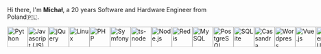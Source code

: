 
<p>
Hi there, I'm <b>Michał</b>, a 20 years Software and Hardware Engineer from Poland🇵🇱.<br>
</p>
<div style="display: flex; justify-content:evenly;">
    <img alt="Python"  height="48" src="https://cdn.svgporn.com/logos/python.svg">
    <img alt="Javascript (JS)"  height="48" src="https://cdn.svgporn.com/logos/javascript.svg">
    <img alt="jQuery"  height="48" src="https://cdn.svgporn.com/logos/jquery.svg">
    <img alt="Linux"  height="48" src="https://cdn.svgporn.com/logos/linux-tux.svg">
    <img alt="PHP" height="48" src="https://cdn.svgporn.com/logos/php.svg">
    <img alt="Symfony" height="48" src="https://cdn.svgporn.com/logos/symfony.svg">
    <img alt="ts-node" class="tsnode" height="48" src="https://cdn.svgporn.com/logos/tsnode.svg" >
    <img alt="Node.js" class="nodejs" height="48" src="https://cdn.svgporn.com/logos/nodejs.svg" >
    <img alt="Redis" class="redis" height="48" src="https://cdn.svgporn.com/logos/redis.svg">
    <img alt="MySQL" class="mysql" height="48" src="https://cdn.svgporn.com/logos/mysql.svg" >
    <img alt="PostgreSQL" class="postgresql" height="48" src="https://cdn.svgporn.com/logos/postgresql.svg" >
    <img alt="SQLite" class="sqlite" height="48" src="https://cdn.svgporn.com/logos/sqlite.svg" >
    <img alt="Cassandra" class="cassandra" height="48" src="https://cdn.svgporn.com/logos/cassandra.svg" >
    <img alt="Wordpress" class="wordpress" height="48" src="https://cdn.svgporn.com/logos/wordpress-icon.svg" >
    <img alt="Vue.js" class="vue" height="48" src="https://cdn.svgporn.com/logos/vue.svg">
    <img alt="Material UI" class="material-ui" height="48" src="https://cdn.svgporn.com/logos/material-ui.svg" >
    <img alt="React" class="react" height="48" src="https://cdn.svgporn.com/logos/react.svg" >
    <img alt="Preact" class="preact" height="48" src="https://cdn.svgporn.com/logos/preact.svg" >
    <img alt="redux-saga" class="redux-saga" height="48" src="https://cdn.svgporn.com/logos/redux-saga.svg">
    <img alt="Redux" class="redux" height="48" src="https://cdn.svgporn.com/logos/redux.svg" >
    <img alt="Next.js" class="nextjs" height="48" src="https://cdn.svgporn.com/logos/nextjs-icon.svg" >
    <img alt="Bootstrap" class="bootstrap" height="48" src="https://cdn.svgporn.com/logos/bootstrap.svg">
    <img alt="Sass" class="sass" height="48" src="https://cdn.svgporn.com/logos/sass.svg" >
    <img alt="Less" class="less" height="48" src="https://cdn.svgporn.com/logos/less.svg">
    <img alt="Tailwind CSS" class="tailwindcss" height="48" src="https://cdn.svgporn.com/logos/tailwindcss-icon.svg" >
    <img alt="NPM" class="npm" height="48" src="https://cdn.svgporn.com/logos/npm-icon.svg" >
    <img alt="Yarn" class="yarn" height="48" src="https://cdn.svgporn.com/logos/yarn.svg" >
    <img alt="Gitlab" class="gitlab" height="48" src="https://cdn.svgporn.com/logos/gitlab.svg" >
    <img alt="Git" class="git" height="48" src="https://cdn.svgporn.com/logos/git-icon.svg" >
    <img alt="Github" class="github" height="48" src="https://cdn.svgporn.com/logos/github-icon.svg" >
    <img alt="C++" class="c-plusplus"height="48" src="https://cdn.svgporn.com/logos/c-plusplus.svg" >
    <img alt="C Sharp (C#) " class="c-sharp"height="48" src="https://cdn.svgporn.com/logos/c-sharp.svg" >
    <img alt="Google Cloud" class="google-cloud"height="48" src="https://cdn.svgporn.com/logos/google-cloud.svg" >
    <img alt="AWS" class="aws"height="48" src="https://cdn.svgporn.com/logos/aws.svg" >
    <img alt="Cypress" class="cypress"height="48" src="https://cdn.svgporn.com/logos/cypress.svg">
    <img alt="Mocha" class="mocha"height="48" src="https://cdn.svgporn.com/logos/mocha.svg">
    <img alt="Testing Library" class="testing-library"height="48" src="https://cdn.svgporn.com/logos/testing-library.svg" >
    <img alt="Jenkins" class="jenkins"height="48" src="https://cdn.svgporn.com/logos/jenkins.svg" >
    <img alt="Datadog" class="datadog"height="48" src="https://cdn.svgporn.com/logos/datadog.svg" >
    <img alt="Sentry" class="sentry"height="48" src="https://cdn.svgporn.com/logos/sentry-icon.svg" >
    <img alt="CSS3" class="css-3"height="48" src="https://cdn.svgporn.com/logos/css-3.svg" >
    <img alt="HTML5" class="html-5"height="48" src="https://cdn.svgporn.com/logos/html-5.svg" >
    <img alt="Typescript" class="typescript" height="48" src="https://cdn.svgporn.com/logos/typescript-icon.svg">
</div>

